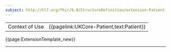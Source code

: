 ```yaml
---
subject: http://hl7.org/fhir/6.0/StructureDefinition/extension-Patient.fetalStatus
---
```


<table id="addToTranspose">
<tr><td>Context of Use</td>
<td>{{pagelink:UKCore-Patient,text:Patient}}</td>
</tr>

</table>


{{page:ExtensionTemplate_new}}
</div>

---

